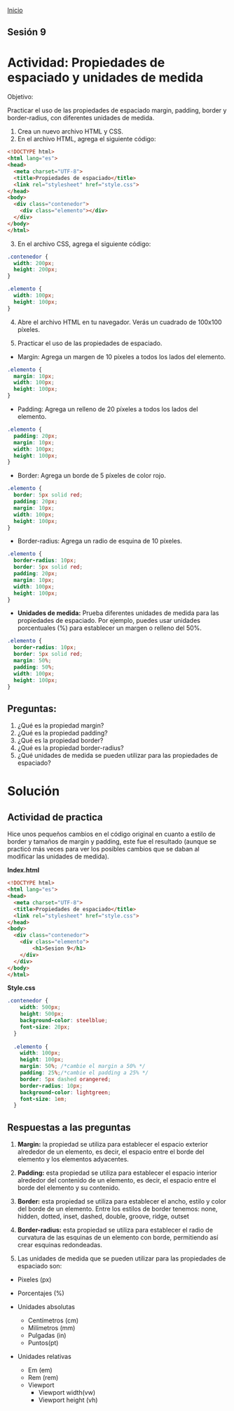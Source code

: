 <!-- No borrar o modificar -->
[Inicio](./index.md)

## Sesión 9 


<!-- Su documentación aquí -->
# Actividad: Propiedades de espaciado y unidades de medida
Objetivo:

Practicar el uso de las propiedades de espaciado margin, padding, border y border-radius, con diferentes unidades de medida.

1. Crea un nuevo archivo HTML y CSS.
2. En el archivo HTML, agrega el siguiente código:

```html
<!DOCTYPE html>
<html lang="es">
<head>
  <meta charset="UTF-8">
  <title>Propiedades de espaciado</title>
  <link rel="stylesheet" href="style.css">
</head>
<body>
  <div class="contenedor">
    <div class="elemento"></div>
  </div>
</body>
</html>
```

3. En el archivo CSS, agrega el siguiente código:

```css
.contenedor {
  width: 200px;
  height: 200px;
}

.elemento {
  width: 100px;
  height: 100px;
}
```

4. Abre el archivo HTML en tu navegador. Verás un cuadrado de 100x100 píxeles.

5. Practicar el uso de las propiedades de espaciado.

- Margin: Agrega un margen de 10 píxeles a todos los lados del elemento.

```css
.elemento {
  margin: 10px;
  width: 100px;
  height: 100px;
}
```

- Padding: Agrega un relleno de 20 píxeles a todos los lados del elemento.

```css
.elemento {
  padding: 20px;
  margin: 10px;
  width: 100px;
  height: 100px;
}
```

- Border: Agrega un borde de 5 píxeles de color rojo.

```css
.elemento {
  border: 5px solid red;
  padding: 20px;
  margin: 10px;
  width: 100px;
  height: 100px;
}
```

- Border-radius: Agrega un radio de esquina de 10 píxeles.

```css
.elemento {
  border-radius: 10px;
  border: 5px solid red;
  padding: 20px;
  margin: 10px;
  width: 100px;
  height: 100px;
}
```

- **Unidades de medida:** Prueba diferentes unidades de medida para las propiedades de espaciado. Por ejemplo, puedes usar unidades porcentuales (%) para establecer un margen o relleno del 50%.

```css
.elemento {
  border-radius: 10px;
  border: 5px solid red;
  margin: 50%;
  padding: 50%;
  width: 100px;
  height: 100px;
}
```

## Preguntas:
1. ¿Qué es la propiedad margin?
2. ¿Qué es la propiedad padding?
3. ¿Qué es la propiedad border?
4. ¿Qué es la propiedad border-radius?
5. ¿Qué unidades de medida se pueden utilizar para las propiedades de espaciado?

# Solución
## Actividad de practica
Hice unos pequeños cambios en el código original en cuanto a estilo de border y tamaños de margin y padding, este fue el resultado (aunque se practicó más veces para ver los posibles cambios que se daban al modificar las unidades de medida).

**Index.html**

```html
<!DOCTYPE html>
<html lang="es">
<head>
  <meta charset="UTF-8">
  <title>Propiedades de espaciado</title>
  <link rel="stylesheet" href="style.css">
</head>
<body>
  <div class="contenedor">
    <div class="elemento">
        <h1>Sesion 9</h1>
    </div>
  </div>
</body>
</html>
```

**Style.css**

```css
.contenedor {
    width: 500px;
    height: 500px;
    background-color: steelblue;
    font-size: 20px;
  }
  
  .elemento {
    width: 100px;
    height: 100px;
    margin: 50%; /*cambie el margin a 50% */
    padding: 25%;/*cambie el padding a 25% */
    border: 5px dashed orangered;
    border-radius: 10px;
    background-color: lightgreen;
    font-size: 1em;
  }
```

## Respuestas a las preguntas
1. **Margin:** la propiedad se utiliza para establecer el espacio exterior alrededor de un elemento, es decir, el espacio entre el borde del elemento y los elementos adyacentes.

2. **Padding:** esta propiedad se utiliza para establecer el espacio interior alrededor del contenido de un elemento, es decir, el espacio entre el borde del elemento y su contenido.

3. **Border:** esta propiedad se utiliza para establecer el ancho, estilo y color del borde de un elemento. Entre los estilos de border tenemos: none, hidden, dotted, inset, dashed, double, groove, ridge, outset

4. **Border-radius:** esta propiedad se utiliza para establecer el radio de curvatura de las esquinas de un elemento con borde, permitiendo así crear esquinas redondeadas.

5. Las unidades de medida que se pueden utilizar para las propiedades de espaciado son: 
- Pixeles (px)
- Porcentajes (%)

-	Unidades absolutas
     -	Centímetros (cm)
     -	Milímetros (mm)
     -	Pulgadas (in)
     -	Puntos(pt)

-	Unidades relativas
    -	Em (em)
    -	Rem (rem)
    -	Viewport 
        -	Viewport width(vw)
        -	Viewport height (vh)








